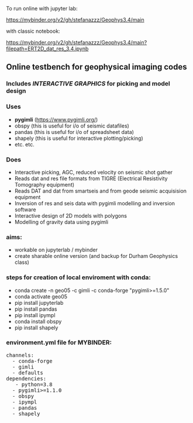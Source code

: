 To run online with jupyter lab:

https://mybinder.org/v2/gh/stefanazzz/Geophys3.4/main

with classic notebook:

https://mybinder.org/v2/gh/stefanazzz/Geophys3.4/main?filepath=ERT2D_dat_res_3.4.ipynb

## Online testbench for geophysical imaging codes
### Includes *INTERACTIVE GRAPHICS* for picking and model design

### Uses
   - **pygimli** (https://www.pygimli.org/)
   - obspy (this is useful for i/o of seismic datafiles)
   - pandas (this is useful for i/o of spreadsheet data)
   - shapely (this is useful for interactive plotting/picking) 
   - etc. etc.
     
### Does
  - Interactive picking, AGC, reduced velocity on seismic shot gather
  - Reads dat and res file formats from TIGRE (Electrical Resistivity Tomography equipment)
  - Reads DAT and dat from smartseis and from geode seismic acquisision equipment
  - Inversion of res and seis data with pygimli modelling and inversion software
  - Interactive design of 2D models with polygons
  - Modelling of gravity data using pygimli
    
### aims:
- workable on jupyterlab / mybinder
- create sharable online version (and backup for Durham Geophysics class)
  
### steps for creation of local enviroment with conda:
-  conda create -n geo05 -c gimli -c conda-forge "pygimli>=1.5.0"
-  conda activate geo05
-  pip install jupyterlab
-  pip install pandas
-  pip install ipympl
-  conda install obspy
-  pip install shapely

### environment.yml file for MYBINDER:
<pre>
channels:
  - conda-forge
  - gimli
  - defaults
dependencies:
   - python=3.8
  - pygimli>=1.1.0
  - obspy
  - ipympl
  - pandas
  - shapely
</pre>  

